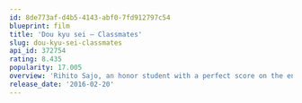 ```yaml
---
id: 8de773af-d4b5-4143-abf0-7fd912797c54
blueprint: film
title: 'Dou kyu sei – Classmates'
slug: dou-kyu-sei-classmates
api_id: 372754
rating: 8.435
popularity: 17.005
overview: 'Rihito Sajo, an honor student with a perfect score on the entrance exam and Hikaru Kusakabe, in a band and popular among girls, would have never crossed paths. Until one day they started talking at the practice for their school’s upcoming chorus festival. After school, the two meet regularly, as Hikaru helps Rihito to improve his singing skills. While they listen to each other’s voice and harmonize, their hearts start to beat together.'
release_date: '2016-02-20'
---
```

